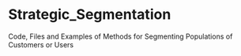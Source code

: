 # Strategic_Segmentation
Code, Files and Examples of Methods for Segmenting Populations of Customers or Users
